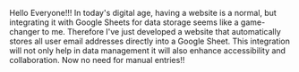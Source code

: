 Hello Everyone!!!
In today's digital age, having a website is a normal, but integrating it with Google Sheets for data storage seems like a game-changer to me.
Therefore I've just developed a website that automatically stores all user email addresses directly into a Google Sheet. 
This integration will not only help in data management it will also enhance accessibility and collaboration.
Now no need for manual entries!!

